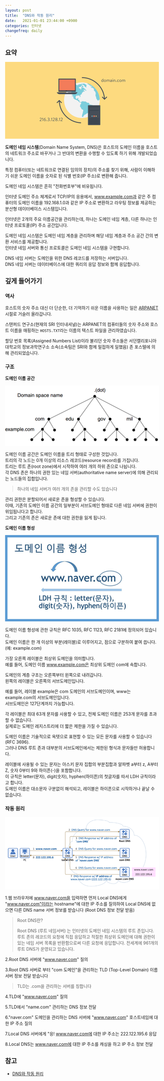 ```yaml
---
layout: post
title:  "DNS와 작동 원리"
date:   2021-01-01 23:44:00 +0900
categories: 인터넷
changefreq: daily
---
```


## 요약

![what-is-dns](../assets/2021-01-01-how-dns-works/what-is-dns.png)

**도메인 네임 시스템**(Domain Name System, DNS)은 호스트의 도메인 이름을 호스트의 네트워크 주소로 바꾸거나 그 반대의 변환을 수행할 수 있도록 하기 위해 개발되었습니다.  

특정 컴퓨터(또는 네트워크로 연결된 임의의 장치)의 주소를 찾기 위해, 사람이 이해하기 쉬운 도메인 이름을 숫자로 된 식별 번호(IP 주소)로 변환해 줍니다.  

도메인 네임 시스템은 흔히 "전화번호부"에 비유됩니다.  

인터넷 도메인 주소 체계로서 TCP/IP의 응용에서, www.example.com과 같은 주 컴퓨터의 도메인 이름을 192.168.1.0과 같은 IP 주소로 변환하고 라우팅 정보를 제공하는 분산형 데이터베이스 시스템입니다.

인터넷은 2개의 주요 이름공간을 관리하는데, 하나는 도메인 네임 계층, 다른 하나는 인터넷 프로토콜(IP) 주소 공간입니다.

도메인 네임 시스템은 도메인 네임 계층을 관리하며 해당 네임 계층과 주소 공간 간의 변환 서비스를 제공합니다.  
인터넷 네임 서버와 통신 프로토콜은 도메인 네임 시스템을 구현합니다.  

DNS 네임 서버는 도메인을 위한 DNS 레코드를 저장하는 서버입니다.  
DNS 네임 서버는 데이터베이스에 대한 쿼리의 응답 정보와 함께 응답합니다.

## 깊게 들어가기

### 역사

호스트의 숫자 주소 대신 더 단순한, 더 기억하기 쉬운 이름을 사용하는 일은 [ARPANET](https://ko.wikipedia.org/wiki/ARPANET) 시절로 거슬러 올라갑니다.

스탠퍼드 연구소(현재의 SRI 인터내셔널)는 ARPANET의 컴퓨터들의 숫자 주소와 호스트 이름을 매핑하는 `HOSTS.TXT`라는 이름의 텍스트 파일을 관리하였습니다.

할당 번호 목록(Assigned Numbers List)이라 불리던 숫자 주소들은 서던캘리포니아 대학교의 정보과학연구소 소속(소속팀은 SRI와 함께 밀접하게 일했음) 존 포스텔에 의해 관리되었습니다.

### 구조

**도메인 이름 공간**

![domain namespace](../assets/2021-01-01-how-dns-works/domain-namespace.png)

도메인 이름 공간은 도메인 이름을 트리 형태로 구성한 것입니다.  
트리의 각 노드는 0개 이상의 리소스 레코드(resource record)를 가집니다.  
트리는 루트 존(root zone)에서 시작하여 여러 개의 하위 존으로 나뉩니다.  
각 DNS 존은 하나의 권한 있는 네임 서버(authoritative name server)에 의해 관리되는 노드들의 집합입니다.

> 하나의 네임 서버가 여러 개의 존을 관리할 수도 있습니다

관리 권한은 분할되어서 새로운 존을 형성할 수 있습니다.  
이때, 기존의 도메인 이름 공간의 일부분이 서브도메인 형태로 다른 네임 서버에 권한이 위임됩니다고 합니다.  
그리고 기존의 존은 새로운 존에 대한 권한을 잃게 됩니다.

**도메인 이름 형성**

![domain name](../assets/2021-01-01-how-dns-works/domain-name.jpg)

도메인 이름 형성에 관한 규칙은 RFC 1035, RFC 1123, RFC 2181에 정의되어 있습니다.  
도메인 이름은 한 개 이상의 부분(레이블)로 이루어지고, 점으로 구분하여 붙여 씁니다.(예: example.com)

가장 오른쪽 레이블은 최상위 도메인을 의미합니다.  
예를 들어, 도메인 이름 www.example.com은 최상위 도메인 com에 속합니다.  

도메인의 계층 구조는 오른쪽부터 왼쪽으로 내려갑니다.  
왼쪽의 레이블은 오른쪽의 서브도메인입니다. 

예를 들어, 레이블 example은 com 도메인의 서브도메인이며, www는 example.com의 서브도메인입니다.  
서브도메인은 127단계까지 가능합니다.

각 레이블은 최대 63개 문자를 사용할 수 있고, 전체 도메인 이름은 253개 문자를 초과할 수 없습니다.  
실제로는 도메인 레지스트리에 더 짧은 제한을 가질 수 있습니다.

도메인 이름은 기술적으로 옥텟으로 표현할 수 있는 모든 문자를 사용할 수 있습니다(RFC 3696).  
그러나 DNS 루트 존과 대부분의 서브도메인에서는 제한된 형식과 문자들만 허용합니다.  

레이블에 사용될 수 있는 문자는 아스키 문자 집합의 부분집합과 알파벳 a부터 z, A부터 Z, 숫자 0부터 9와 하이픈(-)을 포함합니다.  
이 규칙은 letter(문자), digit(숫자), hyphen(하이픈)의 첫글자를 따서 LDH 규칙이라고 합니다.  
도메인 이름은 대소문자 구분없이 해석되고, 레이블은 하이픈으로 시작하거나 끝날 수 없습니다.

### 작동 원리

![how domain name service works](../assets/2021-01-01-how-dns-works/dns-works.png)

1.웹 브라우저에 www.naver.com을 입력하면 먼저 Local DNS에게 "www.naver.com"이라는 hostname"에 대한 IP 주소를 질의하여 Local DNS에 없으면 다른 DNS name 서버 정보를 받습니다 (Root DNS 정보 전달 받음)

> Root DNS란?
> 
> Root DNS (루트 네임서버) 는 인터넷의 도메인 네임 시스템의 루트 존입니다. 루트 존의 레코드의 요청에 직접 응답하고 적절한 최상위 도메인에 대해 권한이 있는 네임 서버 목록을 반환함으로써 다른 요청에 응답합니다. 전세계에 961개의 루트 DNS가 운영되고 있습니다.

2.Root DNS 서버에 "www.naver.com" 질의

3.Root DNS 서버로 부터 "com 도메인"을 관리하는 TLD (Top-Level Domain) 이름 서버 정보 전달 받습니다

> TLD는 .com을 관리하는 서버를 칭합니다

4.TLD에 "www.naver.com" 질의

5.TLD에서 "name.com" 관리하는 DNS 정보 전달

6."naver.com" 도메인을 관리하는 DNS 서버에 "www.naver.com" 호스트네임에 대한 IP 주소 질의

7.Local DNS 서버에게 "응! www.naver.com에 대한 IP 주소는 222.122.195.6 응답

8.Local DNS는 www.naver.com에 대한 IP 주소를 캐싱을 하고 IP 주소 정보 전달

## 참고

* [DNS와 작동 원리](https://velog.io/@goban/DNS와-작동원리)
